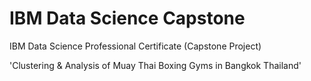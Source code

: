 # IBM Data Science Capstone

IBM Data Science Professional Certificate 
(Capstone Project) 

'Clustering & Analysis of Muay Thai Boxing Gyms in Bangkok Thailand'
